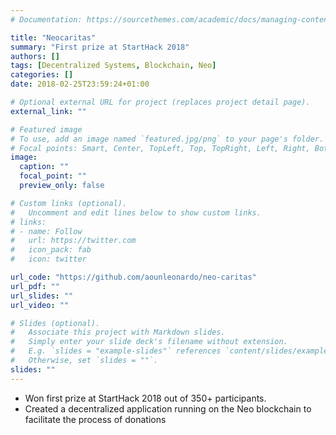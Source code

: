 ```yaml
---
# Documentation: https://sourcethemes.com/academic/docs/managing-content/

title: "Neocaritas"
summary: "First prize at StartHack 2018"
authors: []
tags: [Decentralized Systems, Blockchain, Neo]
categories: []
date: 2018-02-25T23:59:24+01:00

# Optional external URL for project (replaces project detail page).
external_link: ""

# Featured image
# To use, add an image named `featured.jpg/png` to your page's folder.
# Focal points: Smart, Center, TopLeft, Top, TopRight, Left, Right, BottomLeft, Bottom, BottomRight.
image:
  caption: ""
  focal_point: ""
  preview_only: false

# Custom links (optional).
#   Uncomment and edit lines below to show custom links.
# links:
# - name: Follow
#   url: https://twitter.com
#   icon_pack: fab
#   icon: twitter

url_code: "https://github.com/aounleonardo/neo-caritas"
url_pdf: ""
url_slides: ""
url_video: ""

# Slides (optional).
#   Associate this project with Markdown slides.
#   Simply enter your slide deck's filename without extension.
#   E.g. `slides = "example-slides"` references `content/slides/example-slides.md`.
#   Otherwise, set `slides = ""`.
slides: ""
---
```

- Won first prize at StartHack 2018 out of 350+ participants.
- Created a decentralized application running on the Neo blockchain to facilitate the process of donations

